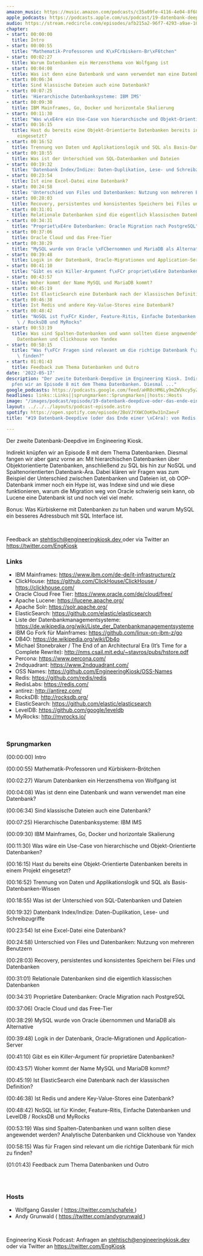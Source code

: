 ```yaml
---
amazon_music: https://music.amazon.com/podcasts/c35a09fe-4116-4e04-8f68-77d61b112e46/episodes/466664d9-49f8-411b-affa-8bde6999c0c8/engineering-kiosk-19-datenbank-deepdive-oder-das-ende-einer-%C3%A4ra-von-redis-bis-clickhouse
apple_podcasts: https://podcasts.apple.com/us/podcast/19-datenbank-deepdive-oder-das-ende-einer-%C3%A4ra-von-redis/id1603082924?i=1000561721993
audio: https://stream.redcircle.com/episodes/afb215a2-96f7-4293-a9ae-10bebd6c483a/stream.mp3
chapter:
- start: 00:00:00
  title: Intro
- start: 00:00:55
  title: "Mathematik-Professoren und K\xFCrbiskern-Br\xF6tchen"
- start: 00:02:27
  title: Warum Datenbanken ein Herzensthema von Wolfgang ist
- start: 00:04:08
  title: Was ist denn eine Datenbank und wann verwendet man eine Datenbank?
- start: 00:06:34
  title: Sind klassische Dateien auch eine Datenbank?
- start: 00:07:25
  title: 'Hierarchische Datenbanksysteme: IBM IMS'
- start: 00:09:30
  title: IBM Mainframes, Go, Docker und horizontale Skalierung
- start: 00:11:30
  title: "Was w\xE4re ein Use-Case von hierarchische und Objekt-Orientierte Datenbanken?"
- start: 00:16:15
  title: Hast du bereits eine Objekt-Orientierte Datenbanken bereits in einem Projekt
    eingesetzt?
- start: 00:16:52
  title: Trennung von Daten und Applikationslogik und SQL als Basis-Datenbanken-Wissen
- start: 00:18:55
  title: Was ist der Unterschied von SQL-Datenbanken und Dateien
- start: 00:19:32
  title: 'Datenbank Index/Indize: Daten-Duplikation, Lese- und Schreibzugriffe'
- start: 00:23:54
  title: Ist eine Excel-Datei eine Datenbank?
- start: 00:24:58
  title: 'Unterschied von Files und Datenbanken: Nutzung von mehreren Benutzern'
- start: 00:28:03
  title: Recovery, persistentes und konsistentes Speichern bei Files und Datenbanken
- start: 00:31:01
  title: Relationale Datenbanken sind die eigentlich klassischen Datenbanken
- start: 00:34:31
  title: "Propriet\xE4re Datenbanken: Oracle Migration nach PostgreSQL"
- start: 00:37:06
  title: Oracle Cloud und das Free-Tier
- start: 00:38:29
  title: "MySQL wurde von Oracle \xFCbernommen und MariaDB als Alternative"
- start: 00:39:48
  title: Logik in der Datenbank, Oracle-Migrationen und Application-Server
- start: 00:41:10
  title: "Gibt es ein Killer-Argument f\xFCr propriet\xE4re Datenbanken?"
- start: 00:43:57
  title: Woher kommt der Name MySQL und MariaDB kommt?
- start: 00:45:19
  title: Ist ElasticSearch eine Datenbank nach der klassischen Definition?
- start: 00:46:38
  title: Ist Redis und andere Key-Value-Stores eine Datenbank?
- start: 00:48:42
  title: "NoSQL ist f\xFCr Kinder, Feature-Ritis, Einfache Datenbanken und LevelDB\
    \ / RocksDB und MyRocks"
- start: 00:53:19
  title: Was sind Spalten-Datenbanken und wann sollten diese angewendet werden? Analytische
    Datenbanken und Clickhouse von Yandex
- start: 00:58:15
  title: "Was f\xFCr Fragen sind relevant um die richtige Datenbank f\xFCr mich zu\
    \ finden?"
- start: 01:01:43
  title: Feedback zum Thema Datenbanken und Outro
date: '2022-05-17'
description: "Der zweite Datenbank-Deepdive im Engineering Kiosk. Indirekt kn\xFC\
  pfen wir an Episode 8 mit dem Thema Datenbanken. Diesmal ..."
google_podcasts: https://podcasts.google.com/feed/aHR0cHM6Ly9mZWVkcy5yZWRjaXJjbGUuY29tLzBlY2ZkZmQ3LWZkYTEtNGMzZC05NTE1LTQ3NjcyN2Y5ZGY1ZQ/episode/OGIzZWIwNTYtMjVlMy00MWUzLTk0ZjMtZWZhNDAwOTdiNmZi?sa=X&ved=0CAUQkfYCahcKEwi4xMSxj4L4AhUAAAAAHQAAAAAQNQ
headlines: links::Links||sprungmarken::Sprungmarken||hosts::Hosts
image: "/images/podcast/episode/19-datenbank-deepdive-oder-das-ende-einer-\xE4ra-von-redis-bis-clickhouse.jpg"
layout: ../../../layouts/podcast-episode.astro
spotify: https://open.spotify.com/episode/2BoVJYXWCOoK9w31nZaevF
title: "#19 Datenbank-Deepdive (oder das Ende einer \xC4ra): von Redis bis ClickHouse"

---
```


<p>
   <span>
    Der zweite Datenbank-Deepdive im Engineering Kiosk.
   </span>
  </p>
  <p>
   <span>
    Indirekt knüpfen wir an Episode 8 mit dem Thema Datenbanken. Diesmal fangen wir aber ganz vorne an: Mit hierarchischen Datenbanken über Objektorientierte Datenbanken, anschließend zu SQL bis hin zur NoSQL und Spaltenorientierten Datenbank-Ära. Dabei klären wir Fragen was zum Beispiel der Unterschied zwischen Datenbanken und Dateien ist, ob OOP-Datenbank immer noch ein Hype ist, was Indexe sind und wie diese funktionieren, warum die Migration weg von Oracle schwierig sein kann, ob Lucene eine Datenbank ist und noch viel viel mehr.
   </span>
  </p>
  <p>
   <span>
    Bonus: Was Kürbiskerne mit Datenbanken zu tun haben und warum MySQL ein besseres Adressbuch mit SQL Interface ist.
   </span>
  </p>
  <p>
   <br/>
  </p>
  <p>
   <span>
    Feedback an
   </span>
   <a href="mailto:stehtisch@engineeringkiosk.dev" rel="nofollow">
    stehtisch@engineeringkiosk.dev
   </a>
   <span>
    oder via Twitter an
   </span>
   <a href="https://twitter.com/EngKiosk" rel="nofollow">
    https://twitter.com/EngKiosk
   </a>
  </p>
  <h3 id="links">
   Links
  </h3>
  <ul>
   <li>
    <span>
     IBM Mainframes:
    </span>
    <a href="https://www.ibm.com/de-de/it-infrastructure/z" rel="nofollow">
     https://www.ibm.com/de-de/it-infrastructure/z
    </a>
   </li>
   <li>
    <span>
     ClickHouse:
    </span>
    <a href="https://github.com/ClickHouse/ClickHouse" rel="nofollow">
     https://github.com/ClickHouse/ClickHouse
    </a>
    <span>
     /
    </span>
    <a href="https://clickhouse.com/" rel="nofollow">
     https://clickhouse.com/
    </a>
   </li>
   <li>
    <span>
     Oracle Cloud Free Tier:
    </span>
    <a href="https://www.oracle.com/de/cloud/free/" rel="nofollow">
     https://www.oracle.com/de/cloud/free/
    </a>
   </li>
   <li>
    <span>
     Apache Lucene:
    </span>
    <a href="https://lucene.apache.org/" rel="nofollow">
     https://lucene.apache.org/
    </a>
   </li>
   <li>
    <span>
     Apache Solr:
    </span>
    <a href="https://solr.apache.org/" rel="nofollow">
     https://solr.apache.org/
    </a>
   </li>
   <li>
    <span>
     ElasticSearch:
    </span>
    <a href="https://github.com/elastic/elasticsearch" rel="nofollow">
     https://github.com/elastic/elasticsearch
    </a>
   </li>
   <li>
    <span>
     Liste der Datenbankmanagementsysteme:
    </span>
    <a href="https://de.wikipedia.org/wiki/Liste_der_Datenbankmanagementsysteme" rel="nofollow">
     https://de.wikipedia.org/wiki/Liste_der_Datenbankmanagementsysteme
    </a>
   </li>
   <li>
    <span>
     IBM Go Fork für Mainframes:
    </span>
    <a href="https://github.com/linux-on-ibm-z/go" rel="nofollow">
     https://github.com/linux-on-ibm-z/go
    </a>
   </li>
   <li>
    <span>
     DB4O:
    </span>
    <a href="https://de.wikipedia.org/wiki/Db4o" rel="nofollow">
     https://de.wikipedia.org/wiki/Db4o
    </a>
   </li>
   <li>
    <span>
     Michael Stonebraker / The End of an Architectural Era (It’s Time for a Complete Rewrite):
    </span>
    <a href="http://nms.csail.mit.edu/~stavros/pubs/hstore.pdf" rel="nofollow">
     http://nms.csail.mit.edu/~stavros/pubs/hstore.pdf
    </a>
   </li>
   <li>
    <span>
     Percona:
    </span>
    <a href="https://www.percona.com/" rel="nofollow">
     https://www.percona.com/
    </a>
   </li>
   <li>
    <span>
     2ndquadrant:
    </span>
    <a href="https://www.2ndquadrant.com/" rel="nofollow">
     https://www.2ndquadrant.com/
    </a>
   </li>
   <li>
    <span>
     OSS Names:
    </span>
    <a href="https://github.com/EngineeringKiosk/OSS-Names" rel="nofollow">
     https://github.com/EngineeringKiosk/OSS-Names
    </a>
   </li>
   <li>
    <span>
     Redis:
    </span>
    <a href="https://github.com/redis/redis" rel="nofollow">
     https://github.com/redis/redis
    </a>
   </li>
   <li>
    <span>
     RedisLabs:
    </span>
    <a href="https://redis.com/" rel="nofollow">
     https://redis.com/
    </a>
   </li>
   <li>
    <span>
     antirez:
    </span>
    <a href="http://antirez.com/" rel="nofollow">
     http://antirez.com/
    </a>
   </li>
   <li>
    <span>
     RocksDB:
    </span>
    <a href="http://rocksdb.org/" rel="nofollow">
     http://rocksdb.org/
    </a>
   </li>
   <li>
    <span>
     ElasticSearch:
    </span>
    <a href="https://github.com/elastic/elasticsearch" rel="nofollow">
     https://github.com/elastic/elasticsearch
    </a>
   </li>
   <li>
    <span>
     LevelDB:
    </span>
    <a href="https://github.com/google/leveldb" rel="nofollow">
     https://github.com/google/leveldb
    </a>
   </li>
   <li>
    <span>
     MyRocks:
    </span>
    <a href="http://myrocks.io/" rel="nofollow">
     http://myrocks.io/
    </a>
   </li>
  </ul>
  <p>
   <br/>
  </p>
  <h3 id="sprungmarken">
   Sprungmarken
  </h3>
  <p>
   <span>
    (00:00:00) Intro
   </span>
  </p>
  <p>
   <span>
    (00:00:55) Mathematik-Professoren und Kürbiskern-Brötchen
   </span>
  </p>
  <p>
   <span>
    (00:02:27) Warum Datenbanken ein Herzensthema von Wolfgang ist
   </span>
  </p>
  <p>
   <span>
    (00:04:08) Was ist denn eine Datenbank und wann verwendet man eine Datenbank?
   </span>
  </p>
  <p>
   <span>
    (00:06:34) Sind klassische Dateien auch eine Datenbank?
   </span>
  </p>
  <p>
   <span>
    (00:07:25) Hierarchische Datenbanksysteme: IBM IMS
   </span>
  </p>
  <p>
   <span>
    (00:09:30) IBM Mainframes, Go, Docker und horizontale Skalierung
   </span>
  </p>
  <p>
   <span>
    (00:11:30) Was wäre ein Use-Case von hierarchische und Objekt-Orientierte Datenbanken?
   </span>
  </p>
  <p>
   <span>
    (00:16:15) Hast du bereits eine Objekt-Orientierte Datenbanken bereits in einem Projekt eingesetzt?
   </span>
  </p>
  <p>
   <span>
    (00:16:52) Trennung von Daten und Applikationslogik und SQL als Basis-Datenbanken-Wissen
   </span>
  </p>
  <p>
   <span>
    (00:18:55) Was ist der Unterschied von SQL-Datenbanken und Dateien
   </span>
  </p>
  <p>
   <span>
    (00:19:32) Datenbank Index/Indize: Daten-Duplikation, Lese- und Schreibzugriffe
   </span>
  </p>
  <p>
   <span>
    (00:23:54) Ist eine Excel-Datei eine Datenbank?
   </span>
  </p>
  <p>
   <span>
    (00:24:58) Unterschied von Files und Datenbanken: Nutzung von mehreren Benutzern
   </span>
  </p>
  <p>
   <span>
    (00:28:03) Recovery, persistentes und konsistentes Speichern bei Files und Datenbanken
   </span>
  </p>
  <p>
   <span>
    (00:31:01) Relationale Datenbanken sind die eigentlich klassischen Datenbanken
   </span>
  </p>
  <p>
   <span>
    (00:34:31) Proprietäre Datenbanken: Oracle Migration nach PostgreSQL
   </span>
  </p>
  <p>
   <span>
    (00:37:06) Oracle Cloud und das Free-Tier
   </span>
  </p>
  <p>
   <span>
    (00:38:29) MySQL wurde von Oracle übernommen und MariaDB als Alternative
   </span>
  </p>
  <p>
   <span>
    (00:39:48) Logik in der Datenbank, Oracle-Migrationen und Application-Server
   </span>
  </p>
  <p>
   <span>
    (00:41:10) Gibt es ein Killer-Argument für proprietäre Datenbanken?
   </span>
  </p>
  <p>
   <span>
    (00:43:57) Woher kommt der Name MySQL und MariaDB kommt?
   </span>
  </p>
  <p>
   <span>
    (00:45:19) Ist ElasticSearch eine Datenbank nach der klassischen Definition?
   </span>
  </p>
  <p>
   <span>
    (00:46:38) Ist Redis und andere Key-Value-Stores eine Datenbank?
   </span>
  </p>
  <p>
   <span>
    (00:48:42) NoSQL ist für Kinder, Feature-Ritis, Einfache Datenbanken und LevelDB / RocksDB und MyRocks
   </span>
  </p>
  <p>
   <span>
    (00:53:19) Was sind Spalten-Datenbanken und wann sollten diese angewendet werden? Analytische Datenbanken und Clickhouse von Yandex
   </span>
  </p>
  <p>
   <span>
    (00:58:15) Was für Fragen sind relevant um die richtige Datenbank für mich zu finden?
   </span>
  </p>
  <p>
   <span>
    (01:01:43) Feedback zum Thema Datenbanken und Outro
   </span>
  </p>
  <h3>
   <br/>
  </h3>
  <h3 id="hosts">
   Hosts
  </h3>
  <ul>
   <li>
    <span>
     Wolfgang Gassler (
    </span>
    <a href="https://twitter.com/schafele" rel="nofollow">
     https://twitter.com/schafele
    </a>
    <span>
     )
    </span>
   </li>
   <li>
    <span>
     Andy Grunwald (
    </span>
    <a href="https://twitter.com/andygrunwald" rel="nofollow">
     https://twitter.com/andygrunwald
    </a>
    <span>
     )
    </span>
   </li>
  </ul>
  <p>
   <br/>
  </p>
  <p>
   <span>
    Engineering Kiosk Podcast: Anfragen an
   </span>
   <a href="http://stehtisch@engineeringkiosk.dev" rel="nofollow">
    stehtisch@engineeringkiosk.dev
   </a>
   <span>
    oder via Twitter an
   </span>
   <a href="https://twitter.com/EngKiosk" rel="nofollow">
    https://twitter.com/EngKiosk
   </a>
  </p>